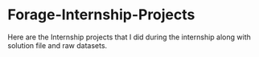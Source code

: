 # Forage-Internship-Projects
Here are the Internship projects that I did during the internship along with solution file and raw datasets.
